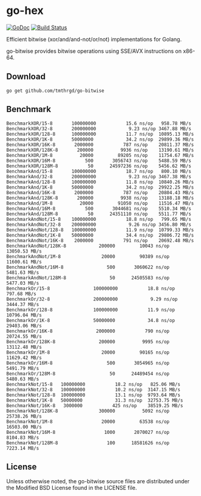 # go-hex

[![GoDoc](https://godoc.org/github.com/tmthrgd/go-bitwise?status.svg)](https://godoc.org/github.com/tmthrgd/go-bitwise)
[![Build Status](https://travis-ci.org/tmthrgd/go-bitwise.svg?branch=master)](https://travis-ci.org/tmthrgd/go-bitwise)

Efficient bitwise (xor/and/and-not/or/not) implementations for Golang.

go-bitwise provides bitwise operations using SSE/AVX instructions on x86-64.

## Download

```
go get github.com/tmthrgd/go-bitwise
```

## Benchmark

```
BenchmarkXOR/15-8     	100000000	        15.6 ns/op	 958.78 MB/s
BenchmarkXOR/32-8     	200000000	         9.23 ns/op	3467.88 MB/s
BenchmarkXOR/128-8    	100000000	        11.7 ns/op	10895.13 MB/s
BenchmarkXOR/1K-8     	50000000	        34.2 ns/op	29899.36 MB/s
BenchmarkXOR/16K-8    	 2000000	       787 ns/op	20811.37 MB/s
BenchmarkXOR/128K-8   	  200000	      9936 ns/op	13190.61 MB/s
BenchmarkXOR/1M-8     	   20000	     89205 ns/op	11754.67 MB/s
BenchmarkXOR/16M-8    	     500	   3056743 ns/op	5488.59 MB/s
BenchmarkXOR/128M-8   	      50	  24597236 ns/op	5456.62 MB/s
BenchmarkAnd/15-8     	100000000	        18.7 ns/op	 800.10 MB/s
BenchmarkAnd/32-8     	200000000	         9.23 ns/op	3467.38 MB/s
BenchmarkAnd/128-8    	100000000	        11.8 ns/op	10840.26 MB/s
BenchmarkAnd/1K-8     	50000000	        34.2 ns/op	29922.25 MB/s
BenchmarkAnd/16K-8    	 2000000	       787 ns/op	20804.43 MB/s
BenchmarkAnd/128K-8   	  200000	      9938 ns/op	13188.18 MB/s
BenchmarkAnd/1M-8     	   20000	     91050 ns/op	11516.47 MB/s
BenchmarkAnd/16M-8    	     500	   3044681 ns/op	5510.34 MB/s
BenchmarkAnd/128M-8   	      50	  24351110 ns/op	5511.77 MB/s
BenchmarkAndNot/15-8  	100000000	        18.8 ns/op	 799.65 MB/s
BenchmarkAndNot/32-8  	200000000	         9.26 ns/op	3456.80 MB/s
BenchmarkAndNot/128-8 	100000000	        11.9 ns/op	10799.33 MB/s
BenchmarkAndNot/1K-8  	50000000	        34.4 ns/op	29806.72 MB/s
BenchmarkAndNot/16K-8 	 2000000	       791 ns/op	20692.48 MB/s
BenchmarkAndNot/128K-8         	  200000	     10043 ns/op	13050.53 MB/s
BenchmarkAndNot/1M-8           	   20000	     90389 ns/op	11600.61 MB/s
BenchmarkAndNot/16M-8          	     500	   3060622 ns/op	5481.63 MB/s
BenchmarkAndNot/128M-8         	      50	  24505583 ns/op	5477.03 MB/s
BenchmarkOr/15-8               	100000000	        18.8 ns/op	 797.68 MB/s
BenchmarkOr/32-8               	200000000	         9.29 ns/op	3444.37 MB/s
BenchmarkOr/128-8              	100000000	        11.9 ns/op	10796.04 MB/s
BenchmarkOr/1K-8               	50000000	        34.8 ns/op	29403.06 MB/s
BenchmarkOr/16K-8              	 2000000	       790 ns/op	20724.55 MB/s
BenchmarkOr/128K-8             	  200000	      9995 ns/op	13112.48 MB/s
BenchmarkOr/1M-8               	   20000	     90165 ns/op	11629.42 MB/s
BenchmarkOr/16M-8              	     500	   3054965 ns/op	5491.79 MB/s
BenchmarkOr/128M-8             	      50	  24489454 ns/op	5480.63 MB/s
BenchmarkNot/15-8  	100000000	        18.2 ns/op	 825.06 MB/s
BenchmarkNot/32-8  	100000000	        10.2 ns/op	3147.15 MB/s
BenchmarkNot/128-8 	100000000	        13.1 ns/op	9793.64 MB/s
BenchmarkNot/1K-8  	50000000	        31.3 ns/op	32753.75 MB/s
BenchmarkNot/16K-8 	 3000000	       425 ns/op	38519.25 MB/s
BenchmarkNot/128K-8         	  300000	      5092 ns/op	25738.26 MB/s
BenchmarkNot/1M-8           	   20000	     63538 ns/op	16503.00 MB/s
BenchmarkNot/16M-8          	    1000	   2070027 ns/op	8104.83 MB/s
BenchmarkNot/128M-8         	     100	  18581626 ns/op	7223.14 MB/s
```

## License

Unless otherwise noted, the go-bitwise source files are distributed under the Modified BSD License
found in the LICENSE file.
